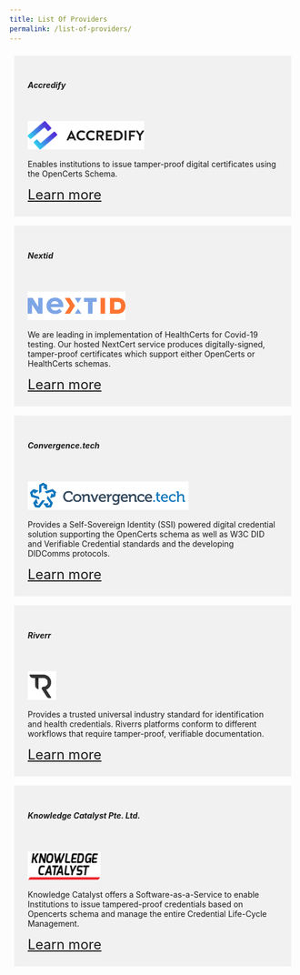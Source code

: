 ```yaml
---
title: List Of Providers
permalink: /list-of-providers/
---
```


<style type="text/css">

 .container {
     display: flex;
     flex-wrap: wrap;
 }

.card {
    display: block;
    background: #f1f1f1;
    padding: 24px;
    margin: 8px;
    width: 45%;
}

.logo{
  width: auto !important;
  height: 50px;
  margin-top: 32px;
}

.learn-more{
  font-size: 1.5rem;
}

@media screen and (max-width:1200px) {
  .card {
    width: 100%;
  }
}


</style>


<div class="container">

<div  class="card">
<h5> Accredify</h5>
<img src="/images/ACCREDIFY_logo.png" class="logo">
<p>Enables institutions to issue tamper-proof digital certificates using the OpenCerts Schema.</p>
<a href="https://www.accredify.io/" target="_blank" class="learn-more">Learn more</a>
</div>

<div class="card">
<h5>Nextid</h5>
<img src="/images/NEXTID_logo.png" class="logo">
<p>We are leading in implementation of HealthCerts for Covid-19 testing. Our hosted NextCert service produces digitally-signed, tamper-proof certificates which support either OpenCerts or HealthCerts schemas.</p>
<a href="https://nextid.com/" target="_blank" class="learn-more">Learn more</a>
</div>

<div class="card">
<h5>Convergence.tech</h5>
<img src="/images/CONVERGENCE_logo.png" class="logo">
<p>Provides a Self-Sovereign Identity (SSI) powered digital credential solution supporting the OpenCerts schema as well as W3C DID and Verifiable Credential standards and the developing DIDComms protocols.</p>
<a href="https://convergence.tech/" target="_blank" class="learn-more">Learn more</a>
</div>

<div class="card">
<h5>Riverr</h5>
<img src="/images/RIVERR_logo.png" class="logo">
<p>Provides a trusted universal industry standard for identification and health credentials. Riverrs platforms conform to different workflows that require tamper-proof, verifiable documentation.</p>
<a href="https://riverr.ai/" target="_blank" class="learn-more">Learn more</a>
</div>

<div class="card">
<h5>Knowledge Catalyst Pte. Ltd.</h5>
<img src="/images/KC_logo.png" class="logo">
<p>Knowledge Catalyst offers a Software-as-a-Service to enable Institutions to issue tampered-proof credentials based on Opencerts schema and manage the entire Credential Life-Cycle Management.</p>
<a href="https://www.knowledgecatalyst.io/" target="_blank" class="learn-more">Learn more</a>
</div>


</div>